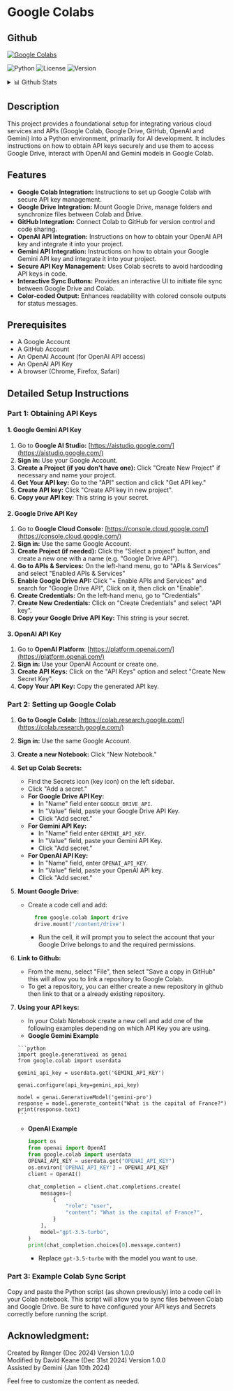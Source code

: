 # Google Colabs

## Github

[![Google Colabs](https://img.shields.io/badge/Google-Colabs%20-green?logo=google&logoColor=white&labelColor=EA4335)](https://github.com/davidtkeane/Google_Colab.git)

![Python](https://img.shields.io/badge/Python-3.7%2B-blue?logo=python) ![License](https://img.shields.io/badge/License-MIT-green?logo=opensourceinitiative) 
![Version](https://img.shields.io/badge/Version-2.0-orange?logo=v)

<details>
<summary>📊 Github Stats</summary>

### Github Commits

![GitHub last commit](https://img.shields.io/github/last-commit/davidtkeane/Google_Colab?logo=github&style=flat-square)
![GitHub commit activity](https://img.shields.io/github/commit-activity/w/davidtkeane/Google_Colab?logo=github&authorFilter=davidtkeane)
![GitHub issues](https://img.shields.io/github/issues-raw/davidtkeane/Google_Colab?logo=github&style=flat-square)
![GitHub Sponsors](https://img.shields.io/github/sponsors/davidtkeane?logo=github&)

### Time @ Work!

[![CodeTime Badge](https://img.shields.io/endpoint?style=social&color=222&url=https%3A%2F%2Fapi.codetime.dev%2Fshield%3Fid%3D26388%26project%3D%26in=0)](https://codetime.dev)

### My Other Cool Scripts.

[![Gmail Multi-Account CLI](https://img.shields.io/badge/Gmail-Multi--Account%20CLI-green?logo=gmail&logoColor=white&labelColor=EA4335)](https://github.com/davidtkeane/gmail-multi-cli)
[![Sleep CLI](https://img.shields.io/badge/Sleep-CLI-blue?logo=homeassistant)](https://github.com/davidtkeane/Sleep-CLI)
[![PhoneBook CLI](https://img.shields.io/badge/PhoneBook-CLI-blue?logo=whatsapp&logoColor=white)](https://github.com/davidtkeane/PhoneBook-CLI)
[![Kermit ScreenSaver](https://img.shields.io/badge/kermit-screensaver-blue?logo=gnometerminal)](https://github.com/davidtkeane/kermit)

### Socials

[![Github](https://img.shields.io/badge/GitHub-100000?style=for-the-badge&logo=github&logoColor=white)](https://github.com/davidtkeane)
[![X](https://img.shields.io/badge/X-000000?style=for-the-badge&logo=x&logoColor=white)](https://twitter.com/davidtkeane)
[![LinkedIn](https://img.shields.io/badge/-LinkedIn-0077B5?style=for-the-badge&logo=linkedin&logoColor=white)](https://linkedin.com/in/davidtkeane)

### Badges

![Windows-Badge](https://img.shields.io/badge/Microsoft-Windows%2011-0078D6?logo=windows&logoColor=0078D6&labelColor=white)
![AppleMac-Badge](https://img.shields.io/badge/Apple-macOS-000000?logo=apple&logoColor=white&labelColor=black)
![Linux-Badge](https://img.shields.io/badge/Linux-FCC624?logo=linux&logoColor=black&labelColor=white)

[![Buy me a coffee](https://img.buymeacoffee.com/button-api/?text=Buy%20me%20a%20coffee&emoji=&slug=davidtkeane&button_colour=FFDD00&font_colour=000000&font_family=Cookie&outline_colour=000000&coffee_colour=ffffff)](https://buymeacoffee.com/davidtkeane)

</details>

## Description

This project provides a foundational setup for integrating various cloud services and APIs (Google Colab, Google Drive, GitHub, OpenAI and Gemini) into a Python environment, primarily for AI development. It includes instructions on how to obtain API keys securely and use them to access Google Drive, interact with OpenAI and Gemini models in Google Colab.

## Features

*   **Google Colab Integration:** Instructions to set up Google Colab with secure API key management.
*   **Google Drive Integration:** Mount Google Drive, manage folders and synchronize files between Colab and Drive.
*   **GitHub Integration:** Connect Colab to GitHub for version control and code sharing.
*   **OpenAI API Integration:** Instructions on how to obtain your OpenAI API key and integrate it into your project.
*   **Gemini API Integration:** Instructions on how to obtain your Google Gemini API key and integrate it into your project.
*   **Secure API Key Management:** Uses Colab secrets to avoid hardcoding API keys in code.
*   **Interactive Sync Buttons:** Provides an interactive UI to initiate file sync between Google Drive and Colab.
*   **Color-coded Output:** Enhances readability with colored console outputs for status messages.

## Prerequisites

*   A Google Account
*   A GitHub Account
*   An OpenAI Account (for OpenAI API access)
*   An OpenAI API Key
*   A browser (Chrome, Firefox, Safari)

## Detailed Setup Instructions

### Part 1: Obtaining API Keys

#### 1.  Google Gemini API Key
   1.  Go to **Google AI Studio:**  [https://aistudio.google.com/](https://aistudio.google.com/)
   2.  **Sign in:** Use your Google Account.
   3.  **Create a Project (if you don't have one):**  Click "Create New Project" if necessary and name your project.
   4.  **Get Your API key:** Go to the "API" section and click "Get API key."
   5.  **Create API key:** Click "Create API key in new project".
   6. **Copy your API key**: This string is your secret.

#### 2. Google Drive API Key

   1.  Go to **Google Cloud Console:** [https://console.cloud.google.com/](https://console.cloud.google.com/)
   2.  **Sign in:** Use the same Google Account.
   3.  **Create Project (if needed):** Click the "Select a project" button, and create a new one with a name (e.g. "Google Drive API").
   4. **Go to APIs & Services:** On the left-hand menu, go to "APIs & Services" and select "Enabled APIs & Services"
   5. **Enable Google Drive API:** Click "+ Enable APIs and Services" and search for "Google Drive API", Click on it, then click on "Enable".
   6.  **Create Credentials:** On the left-hand menu, go to "Credentials"
   7.  **Create New Credentials:** Click on "Create Credentials" and select "API key".
   8. **Copy your Google Drive API Key:** This string is your secret.

#### 3. OpenAI API Key
   1.  Go to **OpenAI Platform**: [https://platform.openai.com/](https://platform.openai.com/)
   2. **Sign in:** Use your OpenAI Account or create one.
   3.  **Create API Keys:** Click on the "API Keys" option and select "Create New Secret Key".
   4.  **Copy Your API Key:** Copy the generated API key.

### Part 2: Setting up Google Colab

1.  **Go to Google Colab:** [https://colab.research.google.com/](https://colab.research.google.com/)
2.  **Sign in:** Use the same Google Account.
3.  **Create a new Notebook:** Click "New Notebook."
4.  **Set up Colab Secrets:**
    *   Find the Secrets icon (key icon) on the left sidebar.
    *   Click "Add a secret."
    *   **For Google Drive API Key:**
        *   In "Name" field enter `GOOGLE_DRIVE_API`.
        *   In "Value" field, paste your Google Drive API Key.
        *   Click "Add secret."
    *   **For Gemini API Key:**
        *    In "Name" field enter `GEMINI_API_KEY`.
        *    In "Value" field, paste your Gemini API Key.
        *    Click "Add secret."
    *   **For OpenAI API Key:**
         *    In "Name" field, enter `OPENAI_API_KEY`.
         *   In "Value" field, paste your OpenAI API key.
         *   Click "Add secret."

5.  **Mount Google Drive:**
    *  Create a code cell and add:
         ```python
           from google.colab import drive
           drive.mount('/content/drive')
        ```
       * Run the cell, it will prompt you to select the account that your Google Drive belongs to and the required permissions.
6. **Link to Github:**
    * From the menu, select "File", then select "Save a copy in GitHub" this will allow you to link a repository to Google Colab.
    * To get a repository, you can either create a new repository in github then link to that or a already existing repository.

7. **Using your API keys:**

   *   In your Colab Notebook create a new cell and add one of the following examples depending on which API Key you are using.
    *   **Google Gemini Example**

       ```python
       import google.generativeai as genai
       from google.colab import userdata

       gemini_api_key = userdata.get('GEMINI_API_KEY')

       genai.configure(api_key=gemini_api_key)

       model = genai.GenerativeModel('gemini-pro')
       response = model.generate_content("What is the capital of France?")
       print(response.text)
       ```

    *  **OpenAI Example**

          ```python
          import os
          from openai import OpenAI
          from google.colab import userdata
          OPENAI_API_KEY = userdata.get("OPENAI_API_KEY")
          os.environ['OPENAI_API_KEY'] = OPENAI_API_KEY
          client = OpenAI()

          chat_completion = client.chat.completions.create(
              messages=[
                  {
                      "role": "user",
                      "content": "What is the capital of France?",
                  }
              ],
              model="gpt-3.5-turbo",
          )
          print(chat_completion.choices[0].message.content)

          ```

        *  Replace `gpt-3.5-turbo` with the model you want to use.

### Part 3: Example Colab Sync Script

Copy and paste the Python script (as shown previously) into a code cell in your Colab notebook.
This script will allow you to sync files between Colab and Google Drive. Be sure to have configured your API keys and Secrets correctly before running the script.

## Acknowledgment:

Created by Ranger (Dec 2024) Version 1.0.0 <br>
Modified by David Keane (Dec 31st 2024) Version 1.0.0 <br>
Assisted by Gemini (Jan 10th 2024)<br>

Feel free to customize the content as needed.